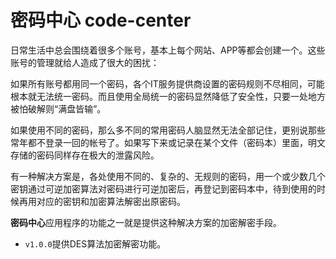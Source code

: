 # 密码中心 code-center
日常生活中总会围绕着很多个账号，基本上每个网站、APP等都会创建一个。这些账号的管理就给人造成了很大的困扰：

如果所有账号都用同一个密码，各个IT服务提供商设置的密码规则不尽相同，可能根本就无法统一密码。而且使用全局统一的密码显然降低了安全性，只要一处地方被怕破解则“满盘皆输”。

如果使用不同的密码，那么多不同的常用密码人脑显然无法全部记住，更别说那些常年都不登录一回的帐号了。如果写下来或记录在某个文件（密码本）里面，明文存储的密码同样存在极大的泄露风险。

有一种解决方案是，各处使用不同的、复杂的、无规则的密码，用一个或少数几个密钥通过可逆加密算法对密码进行可逆加密后，再登记到密码本中，待到使用的时候再用对应的密钥和加密算法解密出原密码。

**密码中心**应用程序的功能之一就是提供这种解决方案的加密解密手段。

- `v1.0.0`提供DES算法加密解密功能。